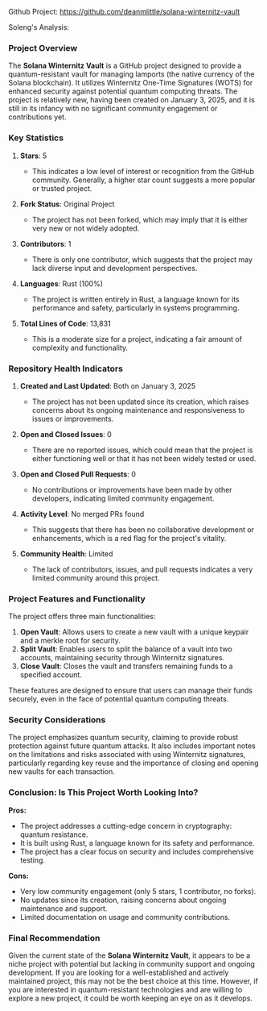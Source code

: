 Github Project: https://github.com/deanmlittle/solana-winternitz-vault

Soleng's Analysis:

### Project Overview

The **Solana Winternitz Vault** is a GitHub project designed to provide a quantum-resistant vault for managing lamports (the native currency of the Solana blockchain). It utilizes Winternitz One-Time Signatures (WOTS) for enhanced security against potential quantum computing threats. The project is relatively new, having been created on January 3, 2025, and it is still in its infancy with no significant community engagement or contributions yet.

### Key Statistics

1. **Stars**: 5
   - This indicates a low level of interest or recognition from the GitHub community. Generally, a higher star count suggests a more popular or trusted project.

2. **Fork Status**: Original Project
   - The project has not been forked, which may imply that it is either very new or not widely adopted.

3. **Contributors**: 1
   - There is only one contributor, which suggests that the project may lack diverse input and development perspectives.

4. **Languages**: Rust (100%)
   - The project is written entirely in Rust, a language known for its performance and safety, particularly in systems programming.

5. **Total Lines of Code**: 13,831
   - This is a moderate size for a project, indicating a fair amount of complexity and functionality.

### Repository Health Indicators

1. **Created and Last Updated**: Both on January 3, 2025
   - The project has not been updated since its creation, which raises concerns about its ongoing maintenance and responsiveness to issues or improvements.

2. **Open and Closed Issues**: 0
   - There are no reported issues, which could mean that the project is either functioning well or that it has not been widely tested or used.

3. **Open and Closed Pull Requests**: 0
   - No contributions or improvements have been made by other developers, indicating limited community engagement.

4. **Activity Level**: No merged PRs found
   - This suggests that there has been no collaborative development or enhancements, which is a red flag for the project's vitality.

5. **Community Health**: Limited
   - The lack of contributors, issues, and pull requests indicates a very limited community around this project.

### Project Features and Functionality

The project offers three main functionalities:

1. **Open Vault**: Allows users to create a new vault with a unique keypair and a merkle root for security.
2. **Split Vault**: Enables users to split the balance of a vault into two accounts, maintaining security through Winternitz signatures.
3. **Close Vault**: Closes the vault and transfers remaining funds to a specified account.

These features are designed to ensure that users can manage their funds securely, even in the face of potential quantum computing threats.

### Security Considerations

The project emphasizes quantum security, claiming to provide robust protection against future quantum attacks. It also includes important notes on the limitations and risks associated with using Winternitz signatures, particularly regarding key reuse and the importance of closing and opening new vaults for each transaction.

### Conclusion: Is This Project Worth Looking Into?

**Pros:**
- The project addresses a cutting-edge concern in cryptography: quantum resistance.
- It is built using Rust, a language known for its safety and performance.
- The project has a clear focus on security and includes comprehensive testing.

**Cons:**
- Very low community engagement (only 5 stars, 1 contributor, no forks).
- No updates since its creation, raising concerns about ongoing maintenance and support.
- Limited documentation on usage and community contributions.

### Final Recommendation

Given the current state of the **Solana Winternitz Vault**, it appears to be a niche project with potential but lacking in community support and ongoing development. If you are looking for a well-established and actively maintained project, this may not be the best choice at this time. However, if you are interested in quantum-resistant technologies and are willing to explore a new project, it could be worth keeping an eye on as it develops.
